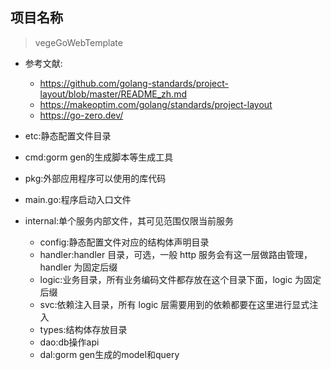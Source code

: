 ## 项目名称
> vegeGoWebTemplate

* 参考文献:
    * https://github.com/golang-standards/project-layout/blob/master/README_zh.md
    * https://makeoptim.com/golang/standards/project-layout
    * https://go-zero.dev/

* etc:静态配置文件目录
* cmd:gorm gen的生成脚本等生成工具
* pkg:外部应用程序可以使用的库代码
* main.go:程序启动入口文件
* internal:单个服务内部文件，其可见范围仅限当前服务
    * config:静态配置文件对应的结构体声明目录
    * handler:handler 目录，可选，一般 http 服务会有这一层做路由管理，handler 为固定后缀
    * logic:业务目录，所有业务编码文件都存放在这个目录下面，logic 为固定后缀
    * svc:依赖注入目录，所有 logic 层需要用到的依赖都要在这里进行显式注入
    * types:结构体存放目录
    * dao:db操作api
    * dal:gorm gen生成的model和query